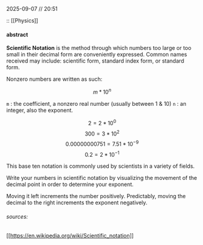 2025-09-07 // 20:51

:: [[Physics]]
#### abstract

**Scientific Notation** is the method through which numbers too large or too small in their decimal form are conveniently expressed. Common names received may include: scientific form, standard index form, or standard form.

Nonzero numbers are written as such:

$$
m*10^n
$$

`m` : the coefficient, a nonzero real number (usually between 1 & 10)
`n` : an integer, also the exponent.

$$
2 = 2*10^0
$$
$$
300 = 3*10^2
$$
$$
0.00000000751=7.51*10^{-9}
$$
$$
0.2=2*10^{-1}
$$

This base ten notation is commonly used by scientists in a variety of fields.

Write your numbers in scientific notation by visualizing the movement of the decimal point in order to determine your exponent. 

Moving it left increments the number positively. Predictably, moving the decimal to the right increments the exponent negatively.


###### sources:
[[https://en.wikipedia.org/wiki/Scientific_notation]]

